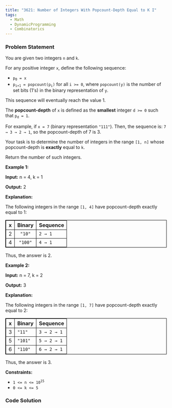 ```yaml
---
title: "3621: Number of Integers With Popcount-Depth Equal to K I"
tags:
  - Math
  - DynamicProgramming
  - Combinatorics
---
```

### Problem Statement

<p>You are given two integers <code>n</code> and <code>k</code>.</p>

<p>For any positive integer <code>x</code>, define the following sequence:</p>

<ul>
	<li><code>p<sub>0</sub> = x</code></li>
	<li><code>p<sub>i+1</sub> = popcount(p<sub>i</sub>)</code> for all <code>i &gt;= 0</code>, where <code>popcount(y)</code> is the number of set bits (1&#39;s) in the binary representation of <code>y</code>.</li>
</ul>

<p>This sequence will eventually reach the value 1.</p>

<p>The <strong>popcount-depth</strong> of <code>x</code> is defined as the <strong>smallest</strong> integer <code>d &gt;= 0</code> such that <code>p<sub>d</sub> = 1</code>.</p>

<p>For example, if <code>x = 7</code> (binary representation <code>&quot;111&quot;</code>). Then, the sequence is: <code>7 &rarr; 3 &rarr; 2 &rarr; 1</code>, so the popcount-depth of 7 is 3.</p>

<p>Your task is to determine the number of integers in the range <code>[1, n]</code> whose popcount-depth is <strong>exactly</strong> equal to <code>k</code>.</p>

<p>Return the number of such integers.</p>


<p><strong class="example">Example 1:</strong></p>

<div class="example-block">
<p><strong>Input:</strong> <span class="example-io">n = 4, k = 1</span></p>

<p><strong>Output:</strong> <span class="example-io">2</span></p>

<p><strong>Explanation:</strong></p>

<p>The following integers in the range <code>[1, 4]</code> have popcount-depth exactly equal to 1:</p>

<table style="border: 1px solid black;">
	<thead>
		<tr>
			<th align="center" style="border: 1px solid black;">x</th>
			<th align="center" style="border: 1px solid black;">Binary</th>
			<th align="left" style="border: 1px solid black;">Sequence</th>
		</tr>
	</thead>
	<tbody>
		<tr>
			<td align="center" style="border: 1px solid black;">2</td>
			<td align="center" style="border: 1px solid black;"><code>&quot;10&quot;</code></td>
			<td align="left" style="border: 1px solid black;"><code>2 &rarr; 1</code></td>
		</tr>
		<tr>
			<td align="center" style="border: 1px solid black;">4</td>
			<td align="center" style="border: 1px solid black;"><code>&quot;100&quot;</code></td>
			<td align="left" style="border: 1px solid black;"><code>4 &rarr; 1</code></td>
		</tr>
	</tbody>
</table>

<p>Thus, the answer is 2.</p>
</div>

<p><strong class="example">Example 2:</strong></p>

<div class="example-block">
<p><strong>Input:</strong> <span class="example-io">n = 7, k = 2</span></p>

<p><strong>Output:</strong> <span class="example-io">3</span></p>

<p><strong>Explanation:</strong></p>

<p>The following integers in the range <code>[1, 7]</code> have popcount-depth exactly equal to 2:</p>

<table style="border: 1px solid black;">
	<thead>
		<tr>
			<th style="border: 1px solid black;">x</th>
			<th style="border: 1px solid black;">Binary</th>
			<th style="border: 1px solid black;">Sequence</th>
		</tr>
	</thead>
	<tbody>
		<tr>
			<td style="border: 1px solid black;">3</td>
			<td style="border: 1px solid black;"><code>&quot;11&quot;</code></td>
			<td style="border: 1px solid black;"><code>3 &rarr; 2 &rarr; 1</code></td>
		</tr>
		<tr>
			<td style="border: 1px solid black;">5</td>
			<td style="border: 1px solid black;"><code>&quot;101&quot;</code></td>
			<td style="border: 1px solid black;"><code>5 &rarr; 2 &rarr; 1</code></td>
		</tr>
		<tr>
			<td style="border: 1px solid black;">6</td>
			<td style="border: 1px solid black;"><code>&quot;110&quot;</code></td>
			<td style="border: 1px solid black;"><code>6 &rarr; 2 &rarr; 1</code></td>
		</tr>
	</tbody>
</table>

<p>Thus, the answer is 3.</p>
</div>


<p><strong>Constraints:</strong></p>

<ul>
	<li><code>1 &lt;= n &lt;= 10<sup>15</sup></code></li>
	<li><code>0 &lt;= k &lt;= 5</code></li>
</ul>


### Code Solution

```python

```
